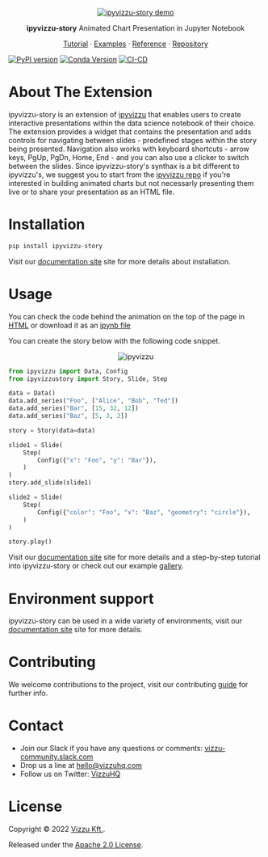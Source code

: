 <p align="center">
  <a href="https://github.com/vizzuhq/vizzu-lib">
    <img src="https://github.com/vizzuhq/ipyvizzu-story/raw/main/docs/examples/demo/ipyvizzu-story_example.gif" alt="ipyvizzu-story demo" />
  </a>
  <p align="center"><b>ipyvizzu-story</b> Animated Chart Presentation in Jupyter Notebook</p>
  <p align="center">
    <a href="https://vizzuhq.github.io/ipyvizzu-story/docs/tutorial.html">Tutorial</a>
    · <a href="https://vizzuhq.github.io/ipyvizzu-story/docs/examples.html">Examples</a>
    · <a href="https://vizzuhq.github.io/ipyvizzu-story/ipyvizzustory.html#reference">Reference</a>
    · <a href="https://github.com/vizzuhq/ipyvizzu-story">Repository</a>
  </p>
</p>

[![PyPI version](https://badge.fury.io/py/ipyvizzu-story.svg)](https://badge.fury.io/py/ipyvizzu-story)
[![Conda Version](https://img.shields.io/conda/vn/conda-forge/ipyvizzu-story.svg)](https://anaconda.org/conda-forge/ipyvizzu-story)
[![CI-CD](https://github.com/vizzuhq/ipyvizzu-story/actions/workflows/cicd.yml/badge.svg?branch=main)](https://github.com/vizzuhq/ipyvizzu-story/actions/workflows/cicd.yml)

# About The Extension

ipyvizzu-story is an extension of [ipyvizzu](https://github.com/vizzuhq/ipyvizzu) that enables users to create interactive presentations within the data science notebook of their choice.
The extension provides a widget that contains the presentation and adds controls for navigating between slides - predefined stages within the story being presented. Navigation also works with keyboard shortcuts - arrow keys, PgUp, PgDn, Home, End - and you can also use a clicker to switch between the slides.
Since ipyvizzu-story's synthax is a bit different to ipyvizzu's, we suggest you to start from the [ipyvizzu repo](https://github.com/vizzuhq/ipyvizzu) if you're interested in building animated charts but not necessarly presenting them live or to share your presentation as an HTML file.

# Installation

```sh
pip install ipyvizzu-story
```
Visit our [documentation site](https://vizzuhq.github.io/ipyvizzu-story/docs/tutorial.html#installation) site for more details about installation.

# Usage

You can check the code behind the animation on the top of the page in [HTML](https://vizzuhq.github.io/ipyvizzu-story/examples/demo/ipyvizzu-story_example.html) or download it as an [ipynb file](https://vizzuhq.github.io/ipyvizzu-story/examples/demo/ipyvizzu-story_example.ipynb)

You can create the story below with the following code snippet.

<p align="center">
  <img src="https://github.com/vizzuhq/vizzu-ext-js-story/raw/main/assets/readme-example.gif" alt="ipyvizzu" />
</p>

```python
from ipyvizzu import Data, Config
from ipyvizzustory import Story, Slide, Step

data = Data()
data.add_series("Foo", ["Alice", "Bob", "Ted"])
data.add_series("Bar", [15, 32, 12])
data.add_series("Baz", [5, 3, 2])

story = Story(data=data)

slide1 = Slide(
    Step(
        Config({"x": "Foo", "y": "Bar"}),
    )
)
story.add_slide(slide1)

slide2 = Slide(
    Step(
        Config({"color": "Foo", "x": "Baz", "geometry": "circle"}),
    )
)

story.play()
```
Visit our [documentation site](https://vizzuhq.github.io/ipyvizzu-story/docs/tutorial.html#Usage) site for more details and a step-by-step tutorial into ipyvizzu-story or check out our example [gallery](https://vizzuhq.github.io/ipyvizzu-story/examples.html).

# Environment support

ipyvizzu-story can be used in a wide variety of environments, visit our [documentation site](https://vizzuhq.github.io/ipyvizzu-story/docs/environments.html) site for more details.

# Contributing

We welcome contributions to the project, visit our contributing [guide](https://github.com/vizzuhq/ipyvizzu-story/blob/main/CONTRIBUTING.md) for further info.

# Contact

* Join our Slack if you have any questions or comments: [vizzu-community.slack.com](https://join.slack.com/t/vizzu-community/shared_invite/zt-w2nqhq44-2CCWL4o7qn2Ns1EFSf9kEg)
* Drop us a line at hello@vizzuhq.com
* Follow us on Twitter: [VizzuHQ](https://twitter.com/VizzuHQ)

# License

Copyright © 2022 [Vizzu Kft.](https://vizzuhq.com).

Released under the [Apache 2.0 License](https://github.com/vizzuhq/vizzu-lib/blob/main/LICENSE).
